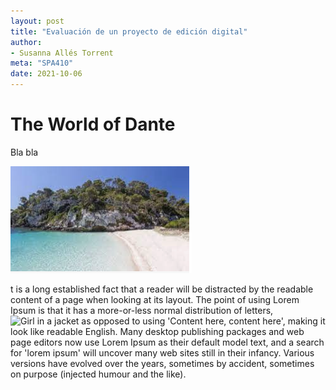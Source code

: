 ```yaml
---
layout: post
title: "Evaluación de un proyecto de edición digital"
author:
- Susanna Allés Torrent
meta: "SPA410"
date: 2021-10-06
---
```


# The World of Dante


Bla bla 


![texto alternativo](/assets/images/001.png)


t is a long established fact that a reader will be distracted by the readable content of a page when looking at its layout. The point of using Lorem Ipsum is that it has a more-or-less normal distribution of letters, <img src="/assets/images/001.jpg" alt="Girl in a jacket" width="500" height="600"> as opposed to using 'Content here, content here', making it look like readable English. Many desktop publishing packages and web page editors now use Lorem Ipsum as their default model text, and a search for 'lorem ipsum' will uncover many web sites still in their infancy. Various versions have evolved over the years, sometimes by accident, sometimes on purpose (injected humour and the like). 
